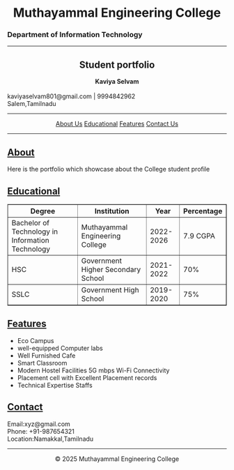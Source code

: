 <html>
    <head>
        <title>Muthayammal Engineering College - Student protfolio</title>
    <body>
        <title><center>Muthayammal Engineering  College</center></title>
    </head>
    </body>
    <h1><center>Muthayammal Engineering College</center></h1>
    <h3>Department of Information Technology</h3>
    <hr>
    <h2><center>Student portfolio</center></h2>
   <p><center><b> Kaviya Selvam</b></center><br> 
    kaviyaselvam801@gmail.com | 9994842962<br>
    Salem,Tamilnadu</p>
    <hr>
    <p><center>
<a href="#About">About Us</a>
<a href="#EduSystem">Educational</a>
<a href="#Features">Features</a>
    <a href="#Contact">Contact Us</a>
         </center></p>
         <hr>
         <h2 id="About"><u>About</u></h2>
    <p>Here is the portfolio which showcase about the College student profile</p>
<h2 id="EduSystem"><u>Educational</u></h2>
<table border="1" width="0" cellspacing="0" cellpadding="6">
    <tr>
        <th>Degree</th>
        <th>Institution</th>
        <th>Year</th>
        <th>Percentage</th>
</tr>
<tr>
    <td>Bachelor of Technology in Information Technology</td>
    <td>Muthayammal Engineering  College</td>
    <td>2022-2026</td>
    <td>7.9 CGPA</td>
</tr>
<tr>
    <td>HSC</td>
    <td>Government Higher Secondary School</td>
    <td> 2021-2022</td>
    <td>70%</td>
</tr>
<tr>
    <td>SSLC</td>
    <td>Government High School</td>
    <td>2019-2020</td>
    <td>75%</td>
</tr>
</table>
<h2 id="Features"><u>Features</u></h2>
    <ul>
        <li>Eco Campus</li>
        <li>well-equipped Computer labs</li>
        <li>Well Furnished Cafe</li>
        <li>Smart Classroom</li>
        <li>Modern Hostel Facilities 5G mbps Wi-Fi Connectivity</li>
        <li>Placement cell with Excellent Placement records</li>
        <li>Technical Expertise Staffs</li>
    </ul>
    <h2 id="Contact"><u>Contact</u></h2>
    <p> Email:xyz@gmail.com<br>
        Phone: +91-987654321<br>
        Location:Namakkal,Tamilnadu
    </p>
<hr>
<p><center>&copy 2025 Muthayammal Engineering College</center></p>
</body>
</html>
